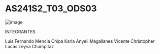 # AS241S2_T03_ODS03
![image](https://github.com/user-attachments/assets/253029e4-de9f-468b-8489-2db5a4ae97ad)

INTEGRANTES

Luis Fernando Mencia Chipa
Karla Anyeli Magallanes Vicente
Christopher Lucas Leyva Chumpitaz
